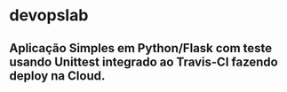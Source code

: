# devopslab
## Aplicação Simples em Python/Flask com teste usando Unittest integrado ao Travis-CI fazendo deploy na Cloud.